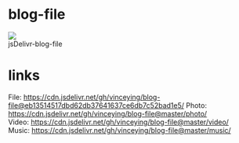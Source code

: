 # blog-file  
[![](https://data.jsdelivr.com/v1/package/gh/vinceying/blog-file/badge)](https://www.jsdelivr.com/package/gh/vinceying/blog-file)  
jsDelivr-blog-file
# links
File:  https://cdn.jsdelivr.net/gh/vinceying/blog-file@eb13514517dbd62db37641637ce6db7c52bad1e5/
Photo: https://cdn.jsdelivr.net/gh/vinceying/blog-file@master/photo/  
Video: https://cdn.jsdelivr.net/gh/vinceying/blog-file@master/video/  
Music: https://cdn.jsdelivr.net/gh/vinceying/blog-file@master/music/  
